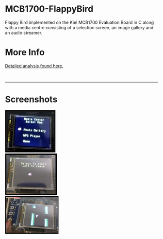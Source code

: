 # MCB1700-FlappyBird
Flappy Bird implemented on the Kiel MCB1700 Evaluation Board in C along with a media centre consisting of a selection screen, an image gallery and an audio streamer.

# More Info
[Detailed analysis found here.](https://github.com/hareesh-mathiy/MCB1700-FlappyBird/blob/master/Media_Center/MediaCenterProjectReport.pdf) 

<br><hr>
# Screenshots
<p float="left">
<img src="https://raw.githubusercontent.com/hareesh-mathiy/MCB1700-FlappyBird/master/Screenshots/pic3.PNG" width="33%"/>
  <br>
<img src="https://raw.githubusercontent.com/hareesh-mathiy/MCB1700-FlappyBird/master/Screenshots/pic2.PNG" width="34%"/>
  <br>
<img src="https://raw.githubusercontent.com/hareesh-mathiy/MCB1700-FlappyBird/master/Screenshots/pic1.PNG" width="35%"/>
</p>
